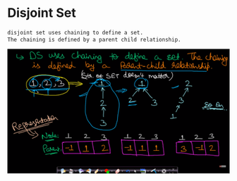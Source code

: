 # Disjoint Set

    disjoint set uses chaining to define a set.
    The chaining is defined by a parent child relationship.

![Screenshot (20)](/assets/Screenshot%20(20).png)

